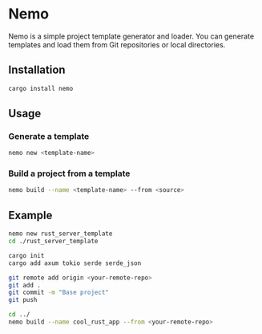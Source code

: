 # Nemo

Nemo is a simple project template generator and loader. You can generate templates and load them from Git repositories or local directories.

## Installation

```bash
cargo install nemo
```

## Usage

### Generate a template

```bash
nemo new <template-name>
```

### Build a project from a template

```bash
nemo build --name <template-name> --from <source>
```

## Example

```bash
nemo new rust_server_template
cd ./rust_server_template

cargo init
cargo add axum tokio serde serde_json

git remote add origin <your-remote-repo>
git add .
git commit -m "Base project"
git push

cd ../
nemo build --name cool_rust_app --from <your-remote-repo>
```


